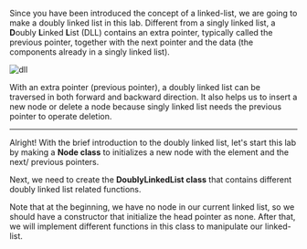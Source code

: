 <!--title={Setup a Doubly Linked List}--> 

<!--badges={Algorithms:30,Python:15}-->

<!--concepts={The Linked List, The Node}-->

Since you have been introduced the concept of a linked-list, we are going to make a doubly linked list in this lab. Different from a singly linked list, a **D**oubly **L**inked **L**ist (DLL) contains an extra pointer, typically called the previous pointer, together with the next pointer and the data (the components already in a singly linked list).

![dll](https://media.geeksforgeeks.org/wp-content/cdn-uploads/gq/2014/03/DLL1.png) 

With an extra pointer (previous pointer), a doubly linked list can be traversed in both forward and backward direction. It also helps us to insert a new node or delete a node because singly linked list needs the previous pointer to operate deletion.

---

Alright! With the brief introduction to the doubly linked list, let's start this lab by making a **Node class** to initializes a new node with the element and the next/ previous pointers.

Next, we need to create the **DoublyLinkedList class** that contains different doubly linked list related functions.

Note that at the beginning, we have no node in our current linked list, so we should have a constructor that initialize the head pointer as none. After that, we will implement different functions in this class to manipulate our linked-list.

